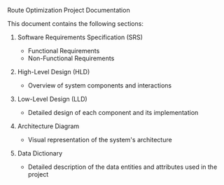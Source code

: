 Route Optimization Project Documentation

This document contains the following sections:

1. Software Requirements Specification (SRS)
   - Functional Requirements
   - Non-Functional Requirements

2. High-Level Design (HLD)
   - Overview of system components and interactions

3. Low-Level Design (LLD)
   - Detailed design of each component and its implementation

4. Architecture Diagram
   - Visual representation of the system's architecture

5. Data Dictionary
   - Detailed description of the data entities and attributes used in the project
